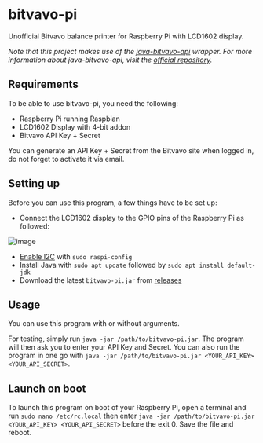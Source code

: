 # bitvavo-pi
Unofficial Bitvavo balance printer for Raspberry Pi with LCD1602 display.

_Note that this project makes use of the [java-bitvavo-api](https://github.com/bitvavo/java-bitvavo-api) wrapper. For more information about java-bitvavo-api, visit the [official repository](https://github.com/bitvavo/java-bitvavo-api)._

## Requirements

To be able to use bitvavo-pi, you need the following:
* Raspberry Pi running Raspbian
* LCD1602 Display with 4-bit addon
* Bitvavo API Key + Secret

You can generate an API Key + Secret from the Bitvavo site when logged in, do not forget to activate it via email.

## Setting up

Before you can use this program, a few things have to be set up:
* Connect the LCD1602 display to the GPIO pins of the Raspberry Pi as followed:

![image](https://user-images.githubusercontent.com/64023154/115477815-09746c00-a245-11eb-8243-2710e7ef7a32.png)
* [Enable I2C](https://www.raspberrypi-spy.co.uk/2014/11/enabling-the-i2c-interface-on-the-raspberry-pi/) with `sudo raspi-config`
* Install Java with `sudo apt update` followed by `sudo apt install default-jdk` 
* Download the latest `bitvavo-pi.jar` from [releases](https://github.com/hiddevanesch/bitvavo-pi/releases)

## Usage

You can use this program with or without arguments.

For testing, simply run `java -jar /path/to/bitvavo-pi.jar`. The program will then ask you to enter your API Key and Secret.
You can also run the program in one go with `java -jar /path/to/bitvavo-pi.jar <YOUR_API_KEY> <YOUR_API_SECRET>`.

## Launch on boot

To launch this program on boot of your Raspberry Pi, open a terminal and run `sudo nano /etc/rc.local` then enter `java -jar /path/to/bitvavo-pi.jar <YOUR_API_KEY> <YOUR_API_SECRET>` before the exit 0. Save the file and reboot.
